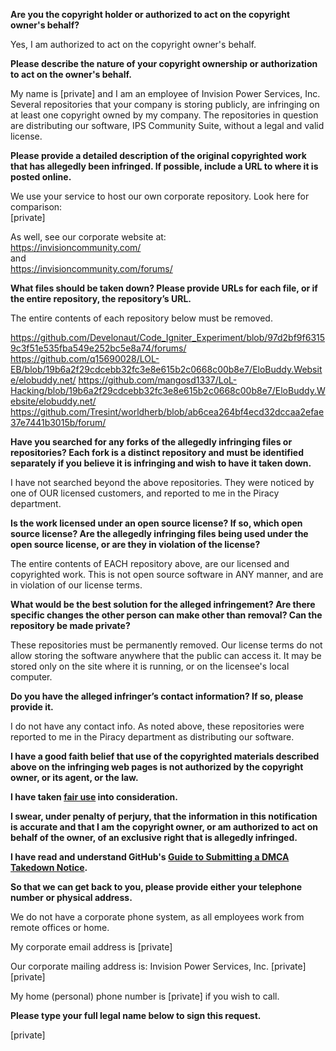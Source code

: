 **Are you the copyright holder or authorized to act on the copyright owner's behalf?**

Yes, I am authorized to act on the copyright owner's behalf.

**Please describe the nature of your copyright ownership or authorization to act on the owner's behalf.**

My name is [private] and I am an employee of Invision Power Services, Inc.
Several repositories that your company is storing publicly, are infringing on at least one copyright owned by my company.
The repositories in question are distributing our software, IPS Community Suite, without a legal and valid license.

**Please provide a detailed description of the original copyrighted work that has allegedly been infringed. If possible, include a URL to where it is posted online.**

We use your service to host our own corporate repository. Look here for comparison:  
[private]    

As well, see our corporate website at:  
https://invisioncommunity.com/  
and  
https://invisioncommunity.com/forums/  

**What files should be taken down? Please provide URLs for each file, or if the entire repository, the repository’s URL.**

The entire contents of each repository below must be removed.

https://github.com/Develonaut/Code_Igniter_Experiment/blob/97d2bf9f63159c3f51e535fba549e252bc5e8a74/forums/
https://github.com/q15690028/LOL-EB/blob/19b6a2f29cdcebb32fc3e8e615b2c0668c00b8e7/EloBuddy.Website/elobuddy.net/
https://github.com/mangosd1337/LoL-Hacking/blob/19b6a2f29cdcebb32fc3e8e615b2c0668c00b8e7/EloBuddy.Website/elobuddy.net/
https://github.com/Tresint/worldherb/blob/ab6cea264bf4ecd32dccaa2efae37e7441b3015b/forum/

**Have you searched for any forks of the allegedly infringing files or repositories? Each fork is a distinct repository and must be identified separately if you believe it is infringing and wish to have it taken down.**

I have not searched beyond the above repositories. They were noticed by one of OUR licensed customers, and reported to me in the Piracy department.

**Is the work licensed under an open source license? If so, which open source license? Are the allegedly infringing files being used under the open source license, or are they in violation of the license?**

The entire contents of EACH repository above, are our licensed and copyrighted work.
This is not open source software in ANY manner, and are in violation of our license terms.

**What would be the best solution for the alleged infringement? Are there specific changes the other person can make other than removal? Can the repository be made private?**

These repositories must be permanently removed.
Our license terms do not allow storing the software anywhere that the public can access it.
It may be stored only on the site where it is running, or on the licensee's local computer.

**Do you have the alleged infringer’s contact information? If so, please provide it.**

I do not have any contact info. As noted above, these repositories were reported to me in the Piracy department as distributing our software.

**I have a good faith belief that use of the copyrighted materials described above on the infringing web pages is not authorized by the copyright owner, or its agent, or the law.**

**I have taken <a href="https://www.lumendatabase.org/topics/22">fair use</a> into consideration.**

**I swear, under penalty of perjury, that the information in this notification is accurate and that I am the copyright owner, or am authorized to act on behalf of the owner, of an exclusive right that is allegedly infringed.**

**I have read and understand GitHub's <a href="https://help.github.com/articles/guide-to-submitting-a-dmca-takedown-notice/">Guide to Submitting a DMCA Takedown Notice</a>.**

**So that we can get back to you, please provide either your telephone number or physical address.**

We do not have a corporate phone system, as all employees work from remote offices or home.

My corporate email address is [private]  

Our corporate mailing address is:
Invision Power Services, Inc.
[private]  
[private]  

My home (personal) phone number is [private] if you wish to call.

**Please type your full legal name below to sign this request.**

[private]
